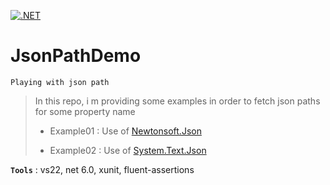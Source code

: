 [![.NET](https://github.com/aimenux/JsonPathDemo/actions/workflows/ci.yml/badge.svg?branch=main)](https://github.com/aimenux/JsonPathDemo/actions/workflows/ci.yml)

# JsonPathDemo
```
Playing with json path
```

> In this repo, i m providing some examples in order to fetch json paths for some property name
> 
> - Example01 : Use of [Newtonsoft.Json](https://www.newtonsoft.com/json)
>
> - Example02 : Use of [System.Text.Json](https://learn.microsoft.com/en-us/dotnet/api/system.text.json)
>
>

**`Tools`** : vs22, net 6.0, xunit, fluent-assertions
